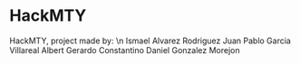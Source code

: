 # HackMTY
HackMTY, project made by: \n
Ismael Alvarez Rodriguez
Juan Pablo Garcia Villareal
Albert Gerardo Constantino
Daniel Gonzalez Morejon

